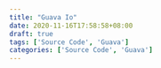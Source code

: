 ```yaml
---
title: "Guava Io"
date: 2020-11-16T17:58:58+08:00
draft: true
tags: ['Source Code', 'Guava']
categories: ['Source Code', 'Guava']
---
```


